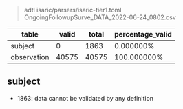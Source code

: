 > adtl isaric/parsers/isaric-tier1.toml OngoingFollowupSurve_DATA_2022-06-24_0802.csv

|table          |valid  |total  |percentage_valid|
|---------------|-------|-------|----------------|
|subject        |0      |1863   |0.000000% |
|observation    |40575  |40575  |100.000000% |

## subject

* 1863: data cannot be validated by any definition
